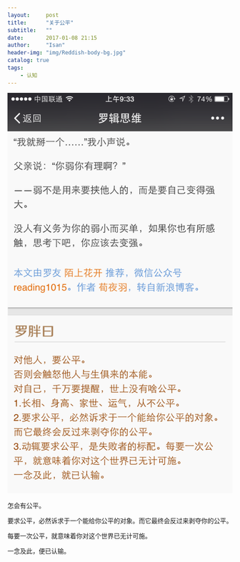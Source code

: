 ```yaml
---
layout:     post
title:      "关于公平"
subtitle:   ""
date:       2017-01-08 21:15
author:     "Isan"
header-img: "img/Reddish-body-bg.jpg"
catalog: true
tags:
    - 认知
---
```



![img](/img/in-post/bornedtag/aboutfair.PNG)


怎会有公平。

要求公平，必然诉求于一个能给你公平的对象。而它最终会反过来剥夺你的公平。

每要一次公平，就意味着你对这个世界已无计可施。

一念及此，便已认输。